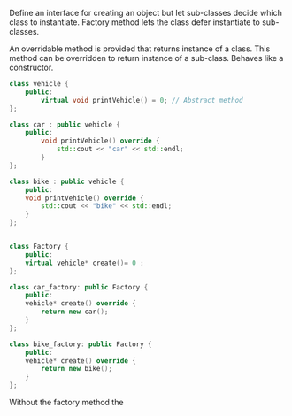 

Define an interface for creating an object but let sub-classes decide which class to instantiate. Factory method lets the class defer instantiate to sub-classes.

An overridable method is provided that returns instance of a class. This method can be overridden to return instance of a sub-class. Behaves like a constructor.


```cpp
class vehicle {
	public:
	    virtual void printVehicle() = 0; // Abstract method
};

class car : public vehicle {
	public:
		void printVehicle() override {
			std::cout << "car" << std::endl;
		}
};

class bike : public vehicle {
	public: 
	void printVehicle() override {
		std::cout << "bike" << std::endl;
	}
};


class Factory {
	public:
	virtual vehicle* create()= 0 ;
};

class car_factory: public Factory {
	public:
	vehicle* create() override {
		return new car();
	}
};

class bike_factory: public Factory {
	public:
	vehicle* create() override {
		return new bike();
	}
};
```

Without the factory method the 
